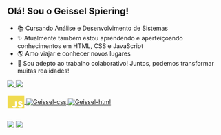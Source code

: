 ## Olá! Sou o Geissel Spiering! 


- 📚 Cursando Análise e Desenvolvimento de Sistemas
- ✨ Atualmente também estou aprendendo e aperfeiçoando conhecimentos em HTML, CSS e JavaScript
- 🌎 Amo viajar e conhecer novos lugares
- 🚀 Sou adepto ao trabalho colaborativo! Juntos, podemos transformar muitas realidades!


 <div>
  <a href="https://github.com/geisselspiering">
  <img height="130em" src="https://github-readme-stats.vercel.app/api?username=geisselspiering&show_icons=true&theme=blue-green&include_all_commits=true&count_private=true"/>
  <img height="130em" src="https://github-readme-stats.vercel.app/api/top-langs/?username=geisselspiering&layout=compact&langs_count=7&theme=blue-green"/>
</div>
 
<div style="display: inline_block"><br>
  <img align="center" alt="Geissel-Js" height="30" width="40" src="https://raw.githubusercontent.com/devicons/devicon/master/icons/javascript/javascript-plain.svg">
  <img align="center" alt="Geissel-css" height="30" width="40" src="https://cdn.jsdelivr.net/gh/devicons/devicon/icons/css3/css3-original.svg">
  <img align="center" alt="Geissel-html" height="30" width="40" src="https://cdn.jsdelivr.net/gh/devicons/devicon/icons/html5/html5-original.svg">
  
</div>
  
##
 
<div> 
  <a href="mailto:geissellspiering@gmail.com" target="_blank"><img src="https://img.shields.io/badge/Gmail-D14836?style=for-the-badge&logo=gmail&logoColor=white" target="_blank"></a>
 <a href="https://linkedin.com/in/geisselspiering/" target="_blank"><img src="https://img.shields.io/badge/LinkedIn-0077B5?style=for-the-badge&logo=linkedin&logoColor=white" target="_blank"></a>

